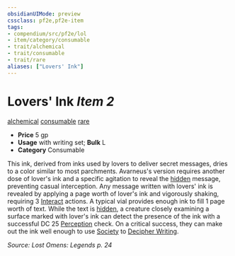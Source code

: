 ```yaml
---
obsidianUIMode: preview
cssclass: pf2e,pf2e-item
tags:
- compendium/src/pf2e/lol
- item/category/consumable
- trait/alchemical
- trait/consumable
- trait/rare
aliases: ["Lovers' Ink"]
---
```

# Lovers' Ink *Item 2*  
[alchemical](/rules/traits/alchemical.md)  [consumable](/rules/traits/consumable.md)  [rare](/rules/traits/rare.md)  

- **Price** 5 gp
- **Usage** with writing set; **Bulk** L
- **Category** Consumable

This ink, derived from inks used by lovers to deliver secret messages, dries to a color similar to most parchments. Avarneus's version requires another dose of lover's ink and a specific agitation to reveal the [hidden](/rules/conditions.md#Hidden) message, preventing casual interception. Any message written with lovers' ink is revealed by applying a page worth of lover's ink and vigorously shaking, requiring 3 [Interact](/rules/actions/interact.md) actions. A typical vial provides enough ink to fill 1 page worth of text. While the text is [hidden](/rules/conditions.md#Hidden), a creature closely examining a surface marked with lover's ink can detect the presence of the ink with a successful DC 25 [Perception](/compendium/skills.md#Perception) check. On a critical success, they can make out the ink well enough to use [Society](/compendium/skills.md#Society) to [Decipher Writing](/rules/actions/decipher-writing.md).

*Source: Lost Omens: Legends p. 24*